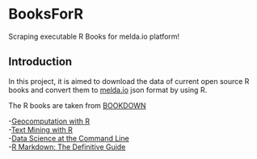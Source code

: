 # BooksForR
Scraping executable R Books for melda.io platform!

## Introduction

In this project, it is aimed to download the data of current open source R books and convert them to [melda.io](www.melda.io) json   format by using R.

The R books are taken from [BOOKDOWN](bookdown.org)


-[Geocomputation with R](https://geocompr.robinlovelace.net/)  
-[Text Mining with R](https://tidytextmining.com/)  
-[Data Science at the Command Line](https://www.datascienceatthecommandline.com/)  
-[R Markdown: The Definitive Guide](https://bookdown.org/yihui/rmarkdown/)  

